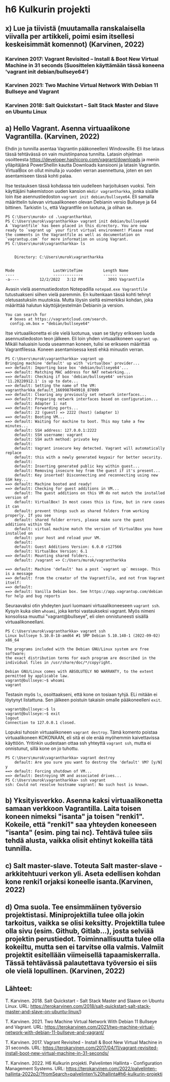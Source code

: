 # h6 Kulkurin projekti

## x) Lue ja tiivistä (muutamalla ranskalaisella viivalla per artikkeli, poimi esim itsellesi keskeisimmät komennot) (Karvinen, 2022)

### Karvinen 2017: Vagrant Revisited – Install & Boot New Virtual Machine in 31 seconds (Suosittelen käyttämään tässä koneena 'vagrant init debian/bullseye64') 

### Karvinen 2021: Two Machine Virtual Network With Debian 11 Bullseye and Vagrant

### Karvinen 2018: Salt Quickstart – Salt Stack Master and Slave on Ubuntu Linux

## a) Hello Vagrant. Asenna virtuaalikone Vagrantilla. (Karvinen, 2022)

Ehdin jo tunnilla asentaa Vagrantin pääkoneelleni Windowsille. Eli itse lataus tässä tehtävässä on vain muistiinpanoa tunnilta. 
Latasin ohjelman osoitteesta https://developer.hashicorp.com/vagrant/downloads ja menin ylläpitäjänä PowerShellin kautta Downloads kansiooni ja latasin Vagrantin. 
VirtualBox on ollut minulla jo vuoden verran asennettuna, joten en sen asentamiseen tässä kohti palaa.  

Itse testauksen tässä kohdassa tein uudelleen harjoituksen vuoksi. Tein käyttäjäni hakemistoon uuden kansion `mkdir vagrantharkka`, jonka sisälle loin itse asennustiedoston `vagrant init debian/bullseye64`. 
Eli samalla määrittelin tulevan virtuaalikoneen olevan Debianin versio Bullseye ja 64 bittinen. Tarkistin `ls`, että Vagrantfile on luotuna, ja olihan se.

    PS C:\Users\murok> cd .\vagrantharkka\
    PS C:\Users\murok\vagrantharkka> vagrant init debian/bullseye64
    A `Vagrantfile` has been placed in this directory. You are now
    ready to `vagrant up` your first virtual environment! Please read
    the comments in the Vagrantfile as well as documentation on
    `vagrantup.com` for more information on using Vagrant.
    PS C:\Users\murok\vagrantharkka> ls


        Directory: C:\Users\murok\vagrantharkka


    Mode                 LastWriteTime         Length Name
    ----                 -------------         ------ ----
    -a----         12/2/2022   3:12 PM           3093 Vagrantfile
    
Avasin vielä asennustiedoston Notepadilla `notepad.exe Vagrantfile` tutustuakseni siihen vielä paremmin. En kuitenkaan tässä kohti tehnyt oletusastuksiin muutoksia.
Mutta löysin sieltä esimerkiksi kohdan, joka määrittää halutun käyttöjärjestelmän Debianin ja version.

    You can search for
      # boxes at https://vagrantcloud.com/search.
      config.vm.box = "debian/bullseye64"
      
Itse virtuaalikonetta ei ole vielä luotunua, vaan se täytyy erikseen luoda asennustiedoston teon jälkeen. Eli loin yhden virtuaalikoneen `vagrant up`. 
Mikäli haluaisin luoda useamman koneen, tulisi se erikseen määrittää Vagrantfilessa. Koneen asentamisessa kesti ehkä minuutin verran. 

    PS C:\Users\murok\vagrantharkka> vagrant up
    Bringing machine 'default' up with 'virtualbox' provider...
    ==> default: Importing base box 'debian/bullseye64'...
    ==> default: Matching MAC address for NAT networking...
    ==> default: Checking if box 'debian/bullseye64' version '11.20220912.1' is up to date...
    ==> default: Setting the name of the VM: vagrantharkka_default_1669987049918_87009
    ==> default: Clearing any previously set network interfaces...
    ==> default: Preparing network interfaces based on configuration...
        default: Adapter 1: nat
    ==> default: Forwarding ports...
        default: 22 (guest) => 2222 (host) (adapter 1)
    ==> default: Booting VM...
    ==> default: Waiting for machine to boot. This may take a few minutes...
        default: SSH address: 127.0.0.1:2222
        default: SSH username: vagrant
        default: SSH auth method: private key
        default:
        default: Vagrant insecure key detected. Vagrant will automatically replace
        default: this with a newly generated keypair for better security.
        default:
        default: Inserting generated public key within guest...
        default: Removing insecure key from the guest if it's present...
        default: Key inserted! Disconnecting and reconnecting using new SSH key...
    ==> default: Machine booted and ready!
    ==> default: Checking for guest additions in VM...
        default: The guest additions on this VM do not match the installed version of
        default: VirtualBox! In most cases this is fine, but in rare cases it can
        default: prevent things such as shared folders from working properly. If you see
        default: shared folder errors, please make sure the guest additions within the
        default: virtual machine match the version of VirtualBox you have installed on
        default: your host and reload your VM.
        default:
        default: Guest Additions Version: 6.0.0 r127566
        default: VirtualBox Version: 6.1
    ==> default: Mounting shared folders...
        default: /vagrant => C:/Users/murok/vagrantharkka

    ==> default: Machine 'default' has a post `vagrant up` message. This is a message
    ==> default: from the creator of the Vagrantfile, and not from Vagrant itself:
    ==> default:
    ==> default: Vanilla Debian box. See https://app.vagrantup.com/debian for help and bug reports

Seuraavaksi otin yhdeyten juuri luomaani virtuaalikoneeseen `vagrant ssh`. Kysyin kuka olen `whoami`, joka kertoi vastaukseksi vagrant. 
Myös nimeni konsolissa muuttui "vagrant@bullseye", eli olen onnistuneesti sisällä virtuaalikoneellani.

    PS C:\Users\murok\vagrantharkka> vagrant ssh
    Linux bullseye 5.10.0-18-amd64 #1 SMP Debian 5.10.140-1 (2022-09-02) x86_64

    The programs included with the Debian GNU/Linux system are free software;
    the exact distribution terms for each program are described in the
    individual files in /usr/share/doc/*/copyright.

    Debian GNU/Linux comes with ABSOLUTELY NO WARRANTY, to the extent
    permitted by applicable law.
    vagrant@bullseye:~$ whoami
    vagrant

Testasin myös `ls`, osoittaakseni, että kone on tosiaan tyhjä. ELi mitään ei löytynyt listattuna. Sen jälkeen poistuin takaisin omalle pääkoneelleni `exit`. 

    vagrant@bullseye:~$ ls
    vagrant@bullseye:~$ exit
    logout
    Connection to 127.0.0.1 closed.

Lopuksi tuhosin virtuaalikoneen `vagrant destroy`. Tämä komento poistaa virtuaalikoneen KOKONAAN, eli sitä ei ole enää myöhemmin kaivettavissa käyttöön.
Yritinkin uudestaan ottaa ssh yhteyttä `vagrant ssh`, mutta ei onnistunut, sillä kone on jo tuhottu.

    PS C:\Users\murok\vagrantharkka> vagrant destroy
        default: Are you sure you want to destroy the 'default' VM? [y/N] y
    ==> default: Forcing shutdown of VM...
    ==> default: Destroying VM and associated drives...
    PS C:\Users\murok\vagrantharkka> ssh vagrant
    ssh: Could not resolve hostname vagrant: No such host is known.

## b) Yksityisverkko. Asenna kaksi virtuaalikonetta samaan verkkoon Vagrantilla. Laita toisen koneen nimeksi "isanta" ja toisen "renki1". Kokeile, että "renki1" saa yhteyden koneeseen "isanta" (esim. ping tai nc). Tehtävä tulee siis tehdä alusta, vaikka olisit ehtinyt kokeilla tätä tunnilla.

## c) Salt master-slave. Toteuta Salt master-slave -arkkitehtuuri verkon yli. Aseta edellisen kohdan kone renki1 orjaksi koneelle isanta.(Karvinen, 2022)

## d) Oma suola. Tee ensimmäinen työversio projektistasi. Miniprojektilla tulee olla jokin tarkoitus, vaikka se olisi keksitty. Projektilla tulee olla sivu (esim. Github, Gitlab...), josta selviää projektin perustiedot. Toiminnallisuutta tulee olla kokeiltu, mutta sen ei tarvitse olla valmis. Valmiit projektit esitellään viimeisellä tapaamiskerralla. Tässä tehtävässä palautettava työversio ei siis ole vielä lopullinen. (Karvinen, 2022)

## Lähteet:

T. Karvinen. 2018. Salt Quickstart - Salt Stack Master and Slaave on Ubuntu Linux. URL: https://terokarvinen.com/2018/salt-quickstart-salt-stack-master-and-slave-on-ubuntu-linux/)

T. Karvinen. 2021. Two Machine Virtual Network With Debian 11 Bullseye and Vagrant. URL: https://terokarvinen.com/2021/two-machine-virtual-network-with-debian-11-bullseye-and-vagrant/

T. Karvinen. 2017. Vagrant Revisited - Install & Boot New Virtual Machine in 31 seconds. URL: https://terokarvinen.com/2017/04/11/vagrant-revisited-install-boot-new-virtual-machine-in-31-seconds/

T. Karvinen. 2022. H6 Kulkurin projekti. Palvelinten Hallinta - Configuration Management Systems. URL: https://terokarvinen.com/2022/palvelinten-hallinta-2022p2/?fromSearch=palvelinten%20hallinta#h6-kulkurin-projekti
